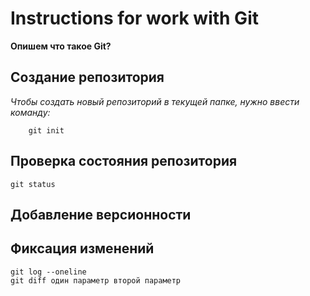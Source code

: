 # Instructions for work with Git

**Опишем что такое Git?**
## Cоздание репозитория
*Чтобы создать новый репозиторий в текущей папке, нужно ввести команду:*

        git init
## Проверка состояния репозитория
    git status

## Добавление версионности

## Фиксация изменений
    git log --oneline
    git diff один параметр второй параметр 